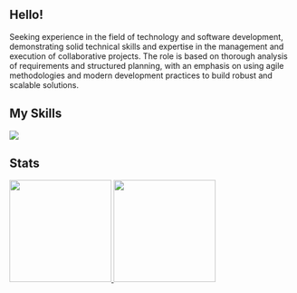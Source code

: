 ## Hello!

Seeking experience in the field of technology and software development, demonstrating solid technical skills and expertise in the management and execution of collaborative projects. The role is based on thorough analysis of requirements and structured planning, with an emphasis on using agile methodologies and modern development practices to build robust and scalable solutions.

## My Skills

  <a href="https://skillicons.dev">
    <img src="https://skillicons.dev/icons?i=linux,bash,docker,git,mysql,c,go,nodejs,typescript" />
  </a>


## Stats
<div>
<a href="https://github.com/https-dre">
<img loading="lazy" height="180em" src="https://github-readme-stats.vercel.app/api/top-langs/?username=https-dre&layout=donut&theme=dark"/>
<img loading="lazy" height="180em" src="https://github-readme-stats.vercel.app/api?username=https-dre&show_icons=true&theme=dark&include_all_commits=true&count_private=true"/>
</div>
